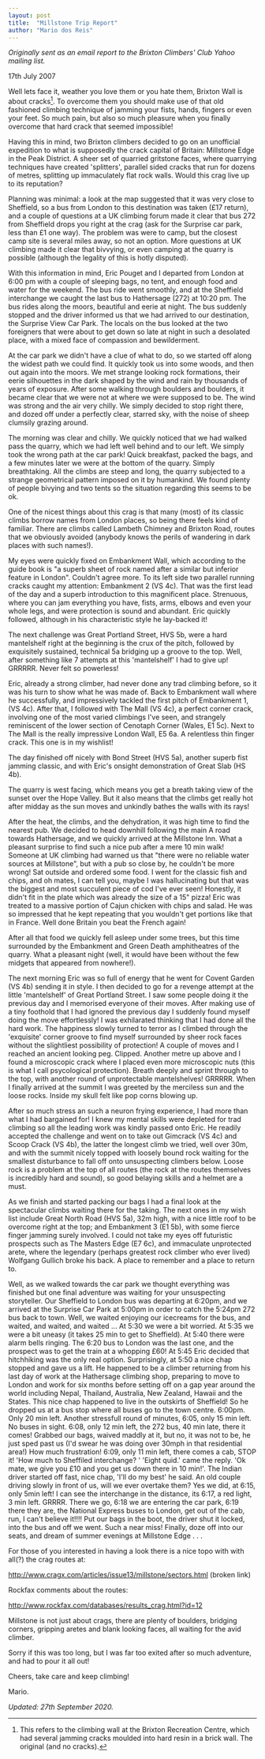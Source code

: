 ```yaml
---
layout: post
title:  "Millstone Trip Report"
author: "Mario dos Reis"
---
```


_Originally sent as an email report to the Brixton Climbers' Club Yahoo mailing list._

17th July 2007

Well lets face it, weather you love them or you hate
them, Brixton Wall is about cracks[^1]. To overcome them
you should make use of that old fashioned climbing
technique of jamming your fists, hands, fingers or
even your feet. So much pain, but also so much
pleasure when you finally overcome that hard crack
that seemed impossible!

Having this in mind, two Brixton climbers decided to go
on an unofficial expedition to what is supposedly the
crack capital of Britain: Millstone Edge in the Peak
District. A sheer set of quarried gritstone faces,
where quarrying techniques have created 'splitters',
parallel sided cracks that run for dozens of metres,
splitting up immaculately flat rock walls. Would this
crag live up to its reputation?

Planning was minimal: a look at the map suggested that
it was very close to Sheffield, so a bus from London
to this destination was taken (£17 return), and a
couple of questions at a UK climbing forum made it
clear that bus 272 from Sheffield drops you right at
the crag (ask for the Surprise car park, less than £1
one way). The problem was were to camp, but the
closest camp site is several miles away, so not an
option. More questions at UK climbing made it clear
that bivvying, or even camping at the quarry is
possible (although the legality of this is hotly
disputed).

With this information in mind, Eric Pouget and I departed
from London at 6:00 pm with a couple of sleeping bags,
no tent, and enough food and water for the weekend.
The bus ride went smoothly, and at the Sheffield
interchange we caught the last bus to Hathersage (272)
at 10:20 pm. The bus rides along the moors, beautiful
and eerie at night. The bus suddenly stopped and the
driver informed us that we had arrived to our
destination, the Surprise View Car Park. The locals on
the bus looked at the two foreigners that were about
to get down so late at night in such a desolated
place, with a mixed face of compassion and
bewilderment.

At the car park we didn't have a clue of what to do, so
we started off along the widest path we could find. It
quickly took us into some woods, and then out again
into the moors. We met strange looking rock
formations, their eerie silhouettes in the dark shaped
by the wind and rain by thousands of years of
exposure. After some walking through boulders and
boulders, it became clear that we were not at where we
were supposed to be. The wind was strong and the air
very chilly. We simply decided to stop right there,
and dozed off under a perfectly clear, starred sky,
with the noise of sheep clumsily grazing around.

The morning was clear and chilly. We quickly noticed
that we had walked pass the quarry, which we had left
well behind and to our left. We simply took the wrong
path at the car park! Quick breakfast, packed the
bags, and a few minutes later we were at the bottom of
the quarry. Simply breathtaking. All the climbs are
steep and long, the quarry subjected to a strange
geometrical pattern imposed on it by humankind. We
found plenty of people bivying and two tents so the
situation regarding this seems to be ok.

One of the nicest things about this crag is that many
(most) of its classic climbs borrow names from London
places, so being there feels kind of familiar. There
are climbs called Lambeth Chimney and Brixton Road,
routes that we obviously avoided (anybody knows the
perils of wandering in dark places with such names!).

My eyes were quickly fixed on Embankment Wall, which
according to the guide book is "a superb sheet of rock
named after a similar but inferior feature in London".
Couldn't agree more. To its left side two parallel
running cracks caught my attention: Embankment 2 (VS
4c). That was the first lead of the day and a superb
introduction to this magnificent place. Strenuous,
where you can jam everything you have, fists, arms,
elbows and even your whole legs, and were protection
is sound and abundant. Eric quickly followed, although
in his characteristic style he lay-backed it!

The next challenge was Great Portland Street, HVS 5b,
were a hard mantelshelf right at the beginning is the
crux of the pitch, followed by exquisitely sustained,
technical 5a bridging up a groove to the top. Well,
after something like 7 attempts at this 'mantelshelf' I
had to give up! GRRRRR. Never felt so powerless!

Eric, already a strong climber, had never done any
trad climbing before, so it was his turn to show what
he was made of. Back to Embankment wall where he
successfully, and impressively tackled the first pitch
of Embankment 1, (VS 4c). After that, I followed with
The Mall (VS 4c), a perfect corner crack, involving
one of the most varied climbings I've seen, and
strangely reminiscent of the lower section of Cenotaph
Corner (Wales, E1 5c). Next to The Mall is the really
impressive London Wall, E5 6a. A relentless thin
finger crack. This one is in my wishlist!

The day finished off nicely with Bond Street (HVS 5a),
another superb fist jamming classic, and with Eric's
onsight demonstration of Great Slab (HS 4b).

The quarry is west facing, which means you get a
breath taking view of the sunset over the Hope Valley.
But it also means that the climbs get really hot after
midday as the sun moves and unkindly bathes the walls
with its rays!

After the heat, the climbs, and the dehydration, it
was high time to find the nearest pub. We decided to
head downhill following the main A road towards
Hathersage, and we quickly arrived at the Millstone
Inn. What a pleasant surprise to find such a nice pub
after a mere 10 min walk! Someone at UK climbing had
warned us that "there were no reliable water sources
at Millstone", but with a pub so close by, he couldn't
be more wrong! Sat outside and ordered some food. I
went for the classic fish and chips, and oh mates, I
can tell you, maybe I was hallucinating but that was
the biggest and most succulent piece of cod I've ever
seen! Honestly, it didn't fit in the plate which was
already the size of a 15" pizza! Eric was treated to a
massive portion of Cajun chicken with chips and salad.
He was so impressed that he kept repeating that you
wouldn't get portions like that in France. Well done
Britain you beat the French again!

After all that food we quickly fell asleep under some
trees, but this time surrounded by the Embankment and
Green Death amphitheatres of the quarry. What a
pleasant night (well, it would have been without the
few midgets that appeared from nowhere!).

The next morning Eric was so full of energy that he
went for Covent Garden (VS 4b) sending it in style. I
then decided to go for a revenge attempt at the little
'mantelshelf' of Great Portland Street. I saw some
people doing it the previous day and I memorised
everyone of their moves. After making use of a tiny
foothold that I had ignored the previous day I
suddenly found myself doing the move effortlessly! I
was exhilarated thinking that I had done all the hard
work. The happiness slowly turned to terror as I
climbed through the 'exquisite' corner groove to find
myself surrounded by sheer rock faces without the
slightliest possibility of protection! A couple of
moves and I reached an ancient looking peg. Clipped.
Another metre up above and I found a microscopic crack
where I placed even more microscopic nuts (this is
what I call psycological protection). Breath deeply
and sprint through to the top, with another round of
unprotectable mantelshelves! GRRRRR. When I finally
arrived at the summit I was greeted by the merciless
sun and the loose rocks. Inside my skull felt like pop
corns blowing up.

After so much stress an such a neuron frying
experience, I had more than what I had bargained for!
I knew my mental skills were depleted for trad
climbing so all the leading work was kindly passed
onto Eric. He readily accepted the challenge and went
on to take out Gimcrack (VS 4c) and Scoop Crack (VS
4b), the latter the longest climb we tried, well over
30m, and with the summit nicely topped with loosely
bound rock waiting for the smallest disturbance to
fall off onto unsuspecting climbers below. Loose rock
is a problem at the top of all routes (the rock at the
routes themselves is incredibly hard and sound), so
good belaying skills and a helmet are a must.

As we finish and started packing our bags I had a
final look at the spectacular climbs waiting there for
the taking. The next ones in my wish list include
Great North Road (HVS 5a), 32m high, with a nice
little roof to be overcome right at the top; and
Embankment 3 (E1 5b), with some fierce finger jamming
surely involved. I could not take my eyes off
futuristic prospects such as The Masters Edge (E7 6c),
and immaculate unprotected arete, where the legendary
(perhaps greatest rock climber who ever lived)
Wolfgang Gullich broke his back. A place to remember and
a place to return to.

Well, as we walked towards the car park we thought
everything was finished but one final adventure was
waiting for your unsuspecting storyteller. Our
Sheffield to London bus was departing at 6:20pm, and
we arrived at the Surprise Car Park at 5:00pm in order
to catch the 5:24pm 272 bus back to town. Well, we
waited enjoying our icecreams for the bus, and waited,
and waited, and waited ... At 5:30 we were a bit
worried. At 5:35 we were a bit uneasy (it takes 25 min
to get to Sheffield). At 5:40 there were alarm bells
ringing. The 6:20 bus to London was the last one, and
the prospect was to get the train at a whopping £60!
At 5:45 Eric decided that hitchhiking was the only
real option. Surprisingly, at 5:50 a nice chap stopped
and gave us a lift. He happened to be a climber
returning from his last day of work at the Hathersage
climbing shop, preparing to move to London and work
for six months before setting off on a gap year around
the world including Nepal, Thailand, Australia, New
Zealand, Hawaii and the States. This nice chap
happened to live in the outskirts of Sheffield! So he
dropped us at a bus stop where all buses go to the
town centre. 6:00pm. Only 20 min left. Another
stressfull round of minutes, 6:05, only 15 min left.
No buses in sight. 6:08, only 12 min left, the 272
bus, 40 min late, there it comes! Grabbed our bags,
waived maddly at it, but no, it was not to be, he just
sped past us (I'd swear he was doing over 30mph in
that residential area!) How much frustration! 6:09,
only 11 min left, there comes a cab, STOP it! 'How
much to Sheffiled interchange? ' 'Eight quid.' came the
reply. 'Ok mate, we give you £10 and you get us down
there in 10 min!'. The Indian driver started off fast,
nice chap, 'I'll do my best' he said. An old couple
driving slowly in front of us, will we ever overtake
them? Yes we did, at 6:15, only 5min left! I can see
the interchange in the distance, its 6:17, a red
light, 3 min left. GRRRR. There we go, 6:18 we are
entering the car park, 6:19 there they are, the
National Express buses to London, get out of the cab,
run, I can't believe it!!!! Put our bags in the boot,
the driver shut it locked, into the bus and off we
went. Such a near miss! Finally, doze off into our
seats, and dream of summer evenings at Millstone Edge
. . .

For those of you interested in having a look there is
a nice topo with with all(?) the crag routes at:

<http://www.cragx.com/articles/issue13/millstone/sectors.html> (broken link)

Rockfax comments about the routes:

<http://www.rockfax.com/databases/results_crag.html?id=12>

Millstone is not just about crags, there are plenty of
boulders, bridging corners, gripping aretes and blank
looking faces, all waiting for the avid climber.

Sorry if this was too long, but I was far too exited
after so much adventure, and had to pour it all out!

Cheers, take care and keep climbing!

Mario.

_Updated: 27th September 2020._

[^1]: This refers to the climbing wall at the Brixton Recreation Centre, which had several jamming cracks moulded into hard resin in a brick wall. The original (and no cracks).
